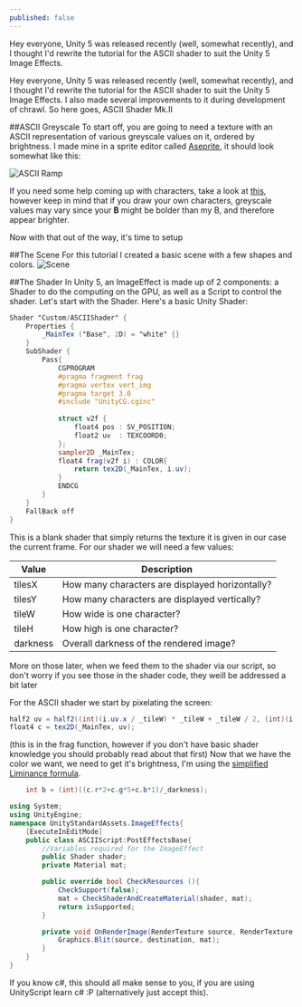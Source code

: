 ```yaml
---
published: false
---
```



Hey everyone, Unity 5 was released recently (well, somewhat recently), and I thought I'd rewrite the tutorial for the ASCII shader to suit the Unity 5 Image Effects.

<!--excerpt-->

Hey everyone, Unity 5 was released recently (well, somewhat recently), and I thought I'd rewrite the tutorial for the ASCII shader to suit the Unity 5 Image Effects. I also made several improvements to it during development of chrawl. So here goes, ASCII Shader Mk.II

##ASCII Greyscale
To start off, you are going to need a texture with an ASCII representation of various greyscale values on it, ordered by brightness. I made mine in a sprite editor called [Aseprite](http://aseprite.org/), it should look somewhat like this:

![ASCII Ramp](http://imgur.com/a/sDF8S#oIYVhJj)

If you need some help coming up with characters, take a look at [this](http://paulbourke.net/dataformats/asciiart/), however keep in mind that if you draw your own characters, greyscale values may vary since your **B** might be bolder than my B, and therefore appear brighter.

Now with that out of the way, it's time to setup 

##The Scene
For this tutorial I created a basic scene with a few shapes and colors.
![Scene](http://imgur.com/a/sDF8S#kOJy7J4)

##The Shader
In Unity 5, an ImageEffect is made up of 2 components: a Shader to do the computing on the GPU, as well as a Script to control the shader. Let's start with the Shader. Here's a basic Unity Shader: 
```glsl
Shader "Custom/ASCIIShader" {
    Properties {
        _MainTex ("Base", 2D) = "white" {}
    }
    SubShader {
        Pass{
            CGPROGRAM
            #pragma fragment frag
            #pragma vertex vert_img
            #pragma target 3.0
            #include "UnityCG.cginc"
    
            struct v2f {
                float4 pos : SV_POSITION;
                float2 uv  : TEXCOORD0;
            };
            sampler2D _MainTex;
            float4 frag(v2f i) : COLOR{
            	return tex2D(_MainTex, i.uv);
            }
            ENDCG
        }
    }
    FallBack off
}
```

This is a blank shader that simply returns the texture it is given in our case the current frame. For our shader we will need a few values:

|Value   |Description                                    |
|--------|---------------------------------------------- |
|tilesX  |How many characters are displayed horizontally?|
|tilesY  |How many characters are displayed vertically?  |
|tileW   |How wide is one character?                     |
|tileH   |How high is one character?                     |
|darkness|Overall darkness of the rendered image?        | 

More on those later, when we feed them to the shader via our script, so don't worry if you see those in the shader code, they weill be addressed a bit later

For the ASCII shader we start by pixelating the screen:
```glsl
half2 uv = half2((int)(i.uv.x / _tileW) * _tileW + _tileW / 2, (int)(i.uv.y / _tileH) * _tileH + _tileH / 2);
float4 c = tex2D(_MainTex, uv);
```
(this is in the frag function, however if you don't have basic shader knowledge you should probably read about that first)
Now that we have the color we want, we need to get it's brightness, I'm using the [simplified Liminance formula](http://stackoverflow.com/questions/596216/formula-to-determine-brightness-of-rgb-color).
```glsl
	int b = (int)((c.r*2+c.g*5+c.b*1)/_darkness);
``` 

```c#
using System;
using UnityEngine;
namespace UnityStandardAssets.ImageEffects{
	[ExecuteInEditMode]
	public class ASCIIScript:PostEffectsBase{
		//Variables required for the ImageEffect
		public Shader shader;
		private Material mat;

		public override bool CheckResources (){
            CheckSupport(false);
            mat = CheckShaderAndCreateMaterial(shader, mat);
            return isSupported;
        }

		private void OnRenderImage(RenderTexture source, RenderTexture destination){
			Graphics.Blit(source, destination, mat);
		}
	}
}
```
If you know c#, this should all make sense to you, if you are using UnityScript learn c# :P (alternatively just accept this).

